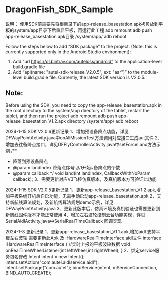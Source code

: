 # DragonFish_SDK_Sample

说明：
使用SDK前需要先将根目录下的app-release_basestation.apk拷贝放到平板的system/app目录下后重启平板，再运行此工程
adb remount
adb push app-release_basestation.apk目录 /system/app/
adb reboot


Follow the steps below to add “SDK package” to the project. (Note: this is currently supported only in the Android Studio environment):
1. Add “url https://dl.bintray.com/auteloss/android” to the application-level build.gradle file
2. Add “api(name: "autel-sdk-release_V2.0.5", ext: "aar")” to the module-level build.gradle file. Currently, the latest SDK version is V2.0.5.

## Note:
Before using the SDK, you need to copy the app-release_basestation.apk in the root directory to the system/app directory of the tablet,
restart the tablet, and then run the project
adb remount
adb push app-release_basestation_V1.2.apk    directory /system/app/
adb reboot

2024-1-15 SDK V2.0.6更新记录
1、增加预设备降点功能，详见DFWayPointActivity.java中onAllMissionTest方法调用对应接口生成aut文件
2、增加去往备降点接口，详见DFFlyControllerActivity.java中setForceLand方法示例
/**
* 降落到预设备降点
* @param landIndex 降落点序号 从1开始~备降点的个数
* @param callback
*/
void land(int landIndex, CallbackWithNoParam callback);
3、需要更新对应V3飞控仿真版本，及真机版本方可验证此功能

2024-1-15 SDK V2.0.5更新记录
1、更新app-release_basestation_V1.2.apk,增加平板系统开机后自启功能，无需手动启动app-release_basestation.apk
2、支持新航线算法规划，及新航线算法规划demo示例，详见DFWayPointActivity.java
3、更新此版本后，仿真环境及真机验证也需要更新到新航线固件版本才能正常使用
4、增加左右波轮控制云台功能实现，详见SerialAidlActivity.java中SerialRealTimeCallback 回调实现

2024-1-3 更新记录
1、更新app-release_basestation_V1.1.apk,增加aidl 支持平板左右波轮  需要更新此Apk 及 IHardwareRealTimeInterface.aidl文件
interface IHardwareRealTimeInterface {
//实时上报的平板波轮数据
void onRealTimeWheelListener(int leftWheel,int rightWheel);
}
2、绑定service服务包名修改
Intent intent = new Intent();
intent.setAction("com.autel.aidlservice.aidl");
intent.setPackage("com.autel");
bindService(intent, mServiceConnection, BIND_AUTO_CREATE);

